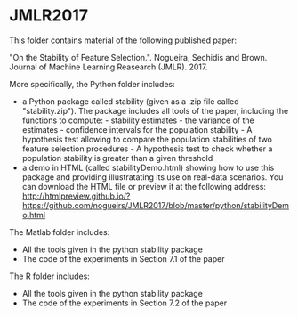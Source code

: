 # JMLR2017
This folder contains material of the following published paper:

"On the Stability of Feature Selection.". Nogueira, Sechidis and Brown.
Journal of Machine Learning Reasearch (JMLR). 2017.

More specifically, the Python folder includes:
- a Python package called stability (given as a .zip file called "stability.zip"). 
  The package includes all tools of the paper, including the functions to compute:
      - stability estimates
      - the variance of the estimates
      - confidence intervals for the population stability
      - A hypothesis test allowing to compare the population stabilities of two feature selection procedures
      - A hypothesis test to check whether a population stability is greater than a given threshold
- a demo in HTML (called stabilityDemo.html) showing how to use this package and providing illustratating its use on real-data scenarios.
  You can download the HTML file or preview it at the following address:
  http://htmlpreview.github.io/?https://github.com/nogueirs/JMLR2017/blob/master/python/stabilityDemo.html

The Matlab folder includes:
- All the tools given in the python stability package
- The code of the experiments in Section 7.1 of the paper 

The R folder includes:
- All the tools given in the python stability package
- The code of the experiments in Section 7.2 of the paper 


      
      
